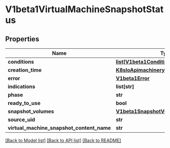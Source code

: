 # V1beta1VirtualMachineSnapshotStatus

## Properties
Name | Type | Description | Notes
------------ | ------------- | ------------- | -------------
**conditions** | [**list[V1beta1Condition]**](V1beta1Condition.md) |  | [optional] 
**creation_time** | [**K8sIoApimachineryPkgApisMetaV1Time**](K8sIoApimachineryPkgApisMetaV1Time.md) |  | [optional] 
**error** | [**V1beta1Error**](V1beta1Error.md) |  | [optional] 
**indications** | **list[str]** |  | [optional] 
**phase** | **str** |  | [optional] 
**ready_to_use** | **bool** |  | [optional] 
**snapshot_volumes** | [**V1beta1SnapshotVolumesLists**](V1beta1SnapshotVolumesLists.md) |  | [optional] 
**source_uid** | **str** |  | [optional] 
**virtual_machine_snapshot_content_name** | **str** |  | [optional] 

[[Back to Model list]](../README.md#documentation-for-models) [[Back to API list]](../README.md#documentation-for-api-endpoints) [[Back to README]](../README.md)


